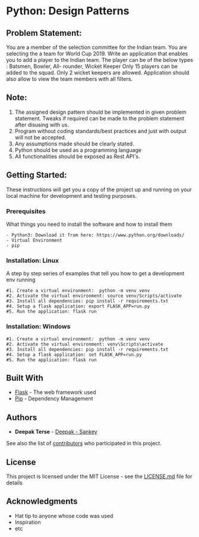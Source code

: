 # Python: Design Patterns

## Problem Statement:

You are a member of the selection committee for the Indian team. You are selecting the a team for World Cup 2019.
Write an application that enables you to add a player to the Indian team. The player can be of the below types : Batsmen, Bowler, All- rounder, Wicket Keeper
Only 15 players can be added to the squad. Only 2 wicket keepers are allowed.
Application should also allow to view the team members with all filters.


## Note:

   1. The assigned design pattern should be implemented in given problem statement. Tweaks if required can be made to the problem statement after disusing with us.
   2. Program without coding standards/best practices and just with output will not be accepted.
   3. Any assumptions made should be clearly stated.
   4. Python should be used as a programming language
   5. All functionalities should be exposed as Rest API's.


## Getting Started: 

These instructions will get you a copy of the project up and running on your local machine for development and testing purposes.

### Prerequisites

What things you need to install the software and how to install them

```
- Python3: Download it from here: https://www.python.org/downloads/
- Virtual Environment
- pip
```

### Installation: Linux

A step by step series of examples that tell you how to get a development env running

```
#1. Create a virtual environment:  python -m venv venv
#2. Activate the virtual environment: source venv/Scripts/activate
#3. Install all dependencies: pip install -r requirements.txt
#4. Setup a flask application: export FLASK_APP=run.py
#5. Run the application: flask run
```

### Installation: Windows

```
#1. Create a virtual environment:  python -m venv venv
#2. Activate the virtual environment: venv\Scripts\activate
#3. Install all dependencies: pip install -r requirements.txt
#4. Setup a flask application: set FLASK_APP=run.py
#5. Run the application: flask run
```


## Built With

* [Flask](https://palletsprojects.com/p/flask/) - The web framework used
* [Pip](https://pypi.org/project/pip/) - Dependency Management


## Authors

* **Deepak Terse** - [Deepak - Sankey](https://github.com/deepak-sankey)

See also the list of [contributors](https://github.com/deepak-sankey/python-design-patterns/graphs/contributors) who participated in this project.


## License

This project is licensed under the MIT License - see the [LICENSE.md](LICENSE.md) file for details


## Acknowledgments

* Hat tip to anyone whose code was used
* Inspiration
* etc